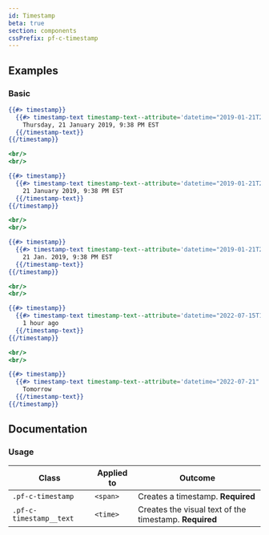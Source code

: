 ```yaml
---
id: Timestamp
beta: true
section: components
cssPrefix: pf-c-timestamp
---
```


## Examples

### Basic

```hbs
{{#> timestamp}}
  {{#> timestamp-text timestamp-text--attribute='datetime="2019-01-21T21:38"'}}
    Thursday, 21 January 2019, 9:38 PM EST
  {{/timestamp-text}}
{{/timestamp}}

<br/>
<br/>

{{#> timestamp}}
  {{#> timestamp-text timestamp-text--attribute='datetime="2019-01-21T21:38"'}}
    21 January 2019, 9:38 PM EST
  {{/timestamp-text}}
{{/timestamp}}

<br/>
<br/>

{{#> timestamp}}
  {{#> timestamp-text timestamp-text--attribute='datetime="2019-01-21T21:38"'}}
    21 Jan. 2019, 9:38 PM EST
  {{/timestamp-text}}
{{/timestamp}}

<br/>
<br/>

{{#> timestamp}}
  {{#> timestamp-text timestamp-text--attribute='datetime="2022-07-15T10:00"'}}
    1 hour ago 
  {{/timestamp-text}}
{{/timestamp}}

<br/>
<br/>

{{#> timestamp}}
  {{#> timestamp-text timestamp-text--attribute='datetime="2022-07-21"'}}
    Tomorrow
  {{/timestamp-text}}
{{/timestamp}}
```

## Documentation

### Usage

| Class | Applied to | Outcome |
| -- | -- | -- |
| `.pf-c-timestamp` | `<span>` | Creates a timestamp. **Required** |
| `.pf-c-timestamp__text` | `<time>` | Creates the visual text of the timestamp. **Required** |